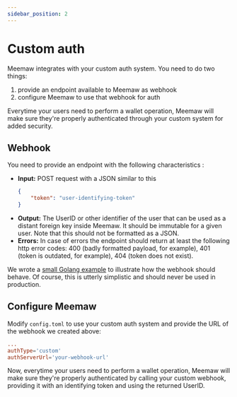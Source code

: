 ```yaml
---
sidebar_position: 2
---
```


# Custom auth

Meemaw integrates with your custom auth system. You need to do two things: 
1. provide an endpoint available to Meemaw as webhook
2. configure Meemaw to use that webhook for auth

Everytime your users need to perform a wallet operation, Meemaw will make sure they're properly authenticated through your custom system for added security.

## Webhook

You need to provide an endpoint with the following characteristics :
- **Input:** POST request with a JSON similar to this
    ```json
    {
        "token": "user-identifying-token"
    }
    ```
- **Output:** The UserID or other identifier of the user that can be used as a distant foreign key inside Meemaw. It should be immutable for a given user. Note that this should not be formatted as a JSON.
- **Errors:** In case of errors the endpoint should return at least the following http error codes: 400 (badly formatted payload, for example), 401 (token is outdated, for example), 404 (token does not exist).

We wrote a [small Golang example](https://github.com/getmeemaw/example-auth-custom/blob/main/main.go) to illustrate how the webhook should behave. Of course, this is utterly simplistic and should never be used in production.

## Configure Meemaw

Modify `config.toml` to use your custom auth system and provide the URL of the webhook we created above:

```toml title="config.toml"
...
authType='custom'
authServerUrl='your-webhook-url'
```

Now, everytime your users need to perform a wallet operation, Meemaw will make sure they're properly authenticated by calling your custom webhook, providing it with an identifying token and using the returned UserID.